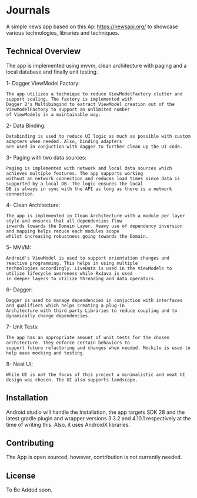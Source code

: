 # Journals

A simple news app based on this Api https://newsapi.org/ to showcase various technologies, libraries and techniques.

## Technical Overview

The app is implemented using mvvm, clean architecture with paging and a local database and finally unit testing.

1- Dagger ViewModel Factory:

	The app utilizes a technique to reduce ViewModelFactory clutter and support scaling. The factory is implemented with 
	Dagger 2's Multibingind to extract ViewModel creation out of the ViewModelFactory to support an unlimited number 
	of ViewModels in a maintainable way.

2- Data Binding:

	Databinding is used to reduce UI logic as much as possible with custom adapters when needed. Also, binding adapters
	are used in conjuction with dagger to further clean up the UI code.
	
3- Paging with two data sources:

	Paging is implemented with network and local data sources which achieves multiple features. The app supports working 
	without	an network connection and reduces load times since data is supported by a local DB. The logic ensures the local
	DB is always in sync with the API as long as there is a network connection.
	
4- Clean Architecture:

	The app is implemented in Clean Architecture with a module per layer style and ensures that all dependencies flow 
	inwards towards the Domain Layer. Heavy use of dependency inversion and mapping helps reduce each modules scope
	whilst increasing robustness going towards the Domain.
	
5- MVVM:

	Android's ViewModel is used to support orientation changes and reactive programming. This helps in using multiple
	technologies accordingly. LiveData is used in the ViewModels to utilize lifecycle awareness while RxJava is used
	in deeper layers to utilize threading and data operators.
	
6- Dagger:

	Dagger is used to manage dependencies in conjuction with interfaces and qualifiers which helps creating a plug-in
	Architecture with third party Libraries to reduce coupling and to dynamically change dependencies.
	
7- Unit Tests:

	The app has an appropriate amount of unit tests for the chosen architecture. They enforce certain behaviors to
	support future refactoring and changes when needed. Mockito is used to help ease mocking and testing.
	
8- Neat UI;

	While UI is not the focus of this project a minimalistic and neat UI design was chosen. The UI also supports landscape.
	
## Installation

Android studio will handle the Installation, the app targets SDK 28 and the latest gradle plugin and wrapper versions
3.3.2 and 4.10.1 respectively at the time of writing this. Also, it uses AndroidX libraries.
	
## Contributing

The App is open sourced, however, contribution is not currently needed. 	
	
## License

To Be Added soon.
